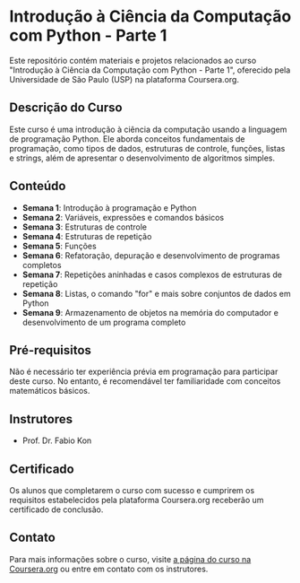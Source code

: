 # Introdução à Ciência da Computação com Python - Parte 1

Este repositório contém materiais e projetos relacionados ao curso "Introdução à Ciência da Computação com Python - Parte 1", oferecido pela Universidade de São Paulo (USP) na plataforma Coursera.org.

## Descrição do Curso

Este curso é uma introdução à ciência da computação usando a linguagem de programação Python. Ele aborda conceitos fundamentais de programação, como tipos de dados, estruturas de controle, funções, listas e strings, além de apresentar o desenvolvimento de algoritmos simples.

## Conteúdo

- **Semana 1**: Introdução à programação e Python
- **Semana 2**: Variáveis, expressões e comandos básicos
- **Semana 3**: Estruturas de controle
- **Semana 4**: Estruturas de repetição
- **Semana 5**: Funções
- **Semana 6**: Refatoração, depuração e desenvolvimento de programas completos
- **Semana 7**: Repetições aninhadas e casos complexos de estruturas de repetição
- **Semana 8**: Listas, o comando "for" e mais sobre conjuntos de dados em Python
- **Semana 9**: Armazenamento de objetos na memória do computador e desenvolvimento de um programa completo

## Pré-requisitos

Não é necessário ter experiência prévia em programação para participar deste curso. No entanto, é recomendável ter familiaridade com conceitos matemáticos básicos.

## Instrutores

- Prof. Dr. Fabio Kon

## Certificado

Os alunos que completarem o curso com sucesso e cumprirem os requisitos estabelecidos pela plataforma Coursera.org receberão um certificado de conclusão.

## Contato

Para mais informações sobre o curso, visite [a página do curso na Coursera.org](https://www.coursera.org/learn/ciencia-computacao-python-conceitos?utm_source=mobile&utm_source=link&utm_medium=page_share&utm_content=lih&utm_campaign=card_button#recommendations) ou entre em contato com os instrutores.
